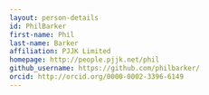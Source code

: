 ```yaml
---
layout: person-details
id: PhilBarker
first-name: Phil
last-name: Barker
affiliation: PJJK Limited
homepage: http://people.pjjk.net/phil
github_username: https://github.com/philbarker/
orcid: http://orcid.org/0000-0002-3396-6149
---
```

